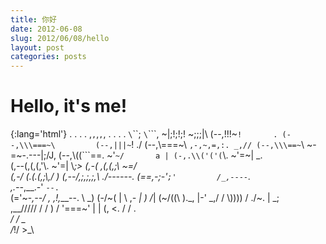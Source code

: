 ```yaml
---
title: 你好
date: 2012-06-08
slug: 2012/06/08/hello
layout: post
categories: posts
---
```

# Hello, it's me!

{:lang='html'}
                           . . . .
                           ,`,`,`,`,
     . . . .               `\`\`\`\;
     `\`\`\`\`,            ~|;!;!;\!
      ~\;\;\;\|\          (--,!!!~`!       .
     (--,\\\===~\         (--,|||~`!     ./
      (--,\\\===~\         `,-,~,=,:. _,//
       (--,\\\==~`\        ~-=~-.---|\;/J,
        (--,\\\((```==.    ~'`~/       a |
          (-,.\\('('(`\\.  ~'=~|     \_.  \
             (,--(,(,(,'\\. ~'=|       \\_;>
               (,-( ,(,(,;\\ ~=/        \
               (,-/ (.(.(,;\\,/          )
                (,--/,;,;,;,\\         ./------.
                  (==,-;-'`;'         /_,----`. \
          ,.--_,__.-'                    `--.  ` \
         (='~-_,--/        ,       ,!,___--. \  \_)
        (-/~(     |         \   ,_-         | ) /_|
        (~/((\    )\._,      |-'         _,/ /
         \\))))  /   ./~.    |           \_\;            
      ,__/////  /   /    )  /
       '===~'   |  |    (, <.
                / /       \. \
              _/ /          \_\
             /_!/            >_\
